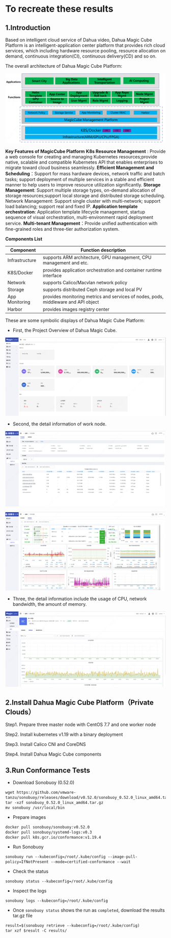 # To recreate these results

## 1.Introduction

Based on intelligent cloud service of Dahua video, Dahua Magic Cube Platform is an intelligent-application center platform that provides rich cloud services, which including hardware resource pooling, resource allocation on demand, continuous integration(CI), continuous delivery(CD) and so on.

The overall architecture of Dahua Magic Cube Platform:

![](overallarch.bmp)

**Key Features of MagicCube Platform**
**K8s Resource Management** : Provide a web console for creating and managing Kubernetes resources;provide native, scalable and compatible Kubernetes API that enables enterprises to migrate toward cloud business seamlessly.
**Efficient Management and Scheduling**：Support for mass hardware devices, network traffic and batch tasks; support deployment of multiple services in a stable and efficient manner to help users to improve resource utilization significantly.
**Storage Management**: Support multiple storage types, on-demand allocation of storage resources;support local storage and distributed storage scheduling.
Network Management: Support single cluster with multi-network; support load balancing; support real and fixed IP.
**Application template orchestration**: Application template lifecycle management, startup sequence of visual orchestration, multi-environment rapid deployment service.
**Multi-tenant Management**：Provide unified authentication with fine-grained roles and three-tier authorization system.

**Components List**

| Component      | Function description                                         |
| -------------- | ------------------------------------------------------------ |
| Infrastructure | supports ARM architecture, GPU management, CPU management and etc. |
| K8S/Docker     | provides application orchestration and container runtime interface |
| Network        | supports Calico/Macvlan network policy                       |
| Storage        | supports distributed Ceph storage and local PV               |
| App Monitoring | provides monitoring metrics and services of nodes, pods, middleware and API object |
| Harbor         | provides images registry center                              |

These are some symbolic displays of Dahua Magic Cube Platform:

- First, the Project Overview of Dahua Magic Cube.

![](1.png)

- Second, the detail information of work node.

![](2.png)

![](3.png)

- Three, the detail information include the usage of CPU, network bandwidth, the amount of memory.

![](4.png)

## 2.Install Dahua Magic Cube Platform（Private Clouds）

Step1. Prepare three master node with CentOS 7.7 and one worker node

Step2. Install kubernetes v1.19 with a binary deployment

Step3. Install Calico CNI and CoreDNS

Step4. Install Dahua Magic Cube components

## 3.Run Conformance Tests

- Download Sonobuoy (0.52.0)

```
wget https://github.com/vmware-tanzu/sonobuoy/releases/download/v0.52.0/sonobuoy_0.52.0_linux_amd64.tar.gz
tar -xzf sonobuoy_0.52.0_linux_amd64.tar.gz
mv sonobuoy /usr/local/bin
```

- Prepare images

```
docker pull sonobuoy/sonobuoy:v0.52.0
docker pull sonobuoy/systemd-logs:v0.3
docker pull k8s.gcr.io/conformance:v1.19.4
```

- Run Sonobuoy

```
sonobuoy run --kubeconfig=/root/.kube/config --image-pull-policy=IfNotPresent --mode=certified-conformance --wait
```

- Check the status

```
sonobuoy status --kubeconfig=/root/.kube/config
```

- Inspect the logs

```
sonobuoy logs --kubeconfig=/root/.kube/config
```

- Once `sonobuoy status` shows the run as `completed`, download the results tar.gz file

```
result=$(sonobuoy retrieve --kubeconfig=/root/.kube/config)
tar xzf $result -C results/
```
